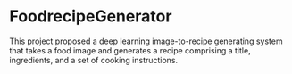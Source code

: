 # FoodrecipeGenerator
This project proposed a deep learning image-to-recipe generating system that takes a food image and generates a recipe comprising a title, ingredients, and a set of cooking instructions.
